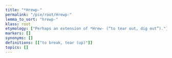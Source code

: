 ```yaml
---
title: "*Hrewp-"
permalink: "/pie/root/Hrewp-"
lemma_to_sort: "hrewp-"
klass: root
etymology: ["Perhaps an extension of *Hrew- (“to tear out, dig out”)."]
markers: []
synonyms: []
definitions: [["to break, tear (up)"]]
topics: []
---
```

